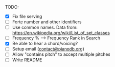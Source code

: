 TODO:

- [x] Fix file serving
- [ ] Forte number and other identifiers
- [ ] Use common names. Data from: https://en.wikipedia.org/wiki/List_of_set_classes
- [ ] Frequency % --> Frequency Rank in Search
- [x] Be able to hear a chord/voicing?
- [ ] Setup email (contact@pianodb.org)
- [ ] Allow "contains pitch" to accept multiple pitches
- [ ] Write README